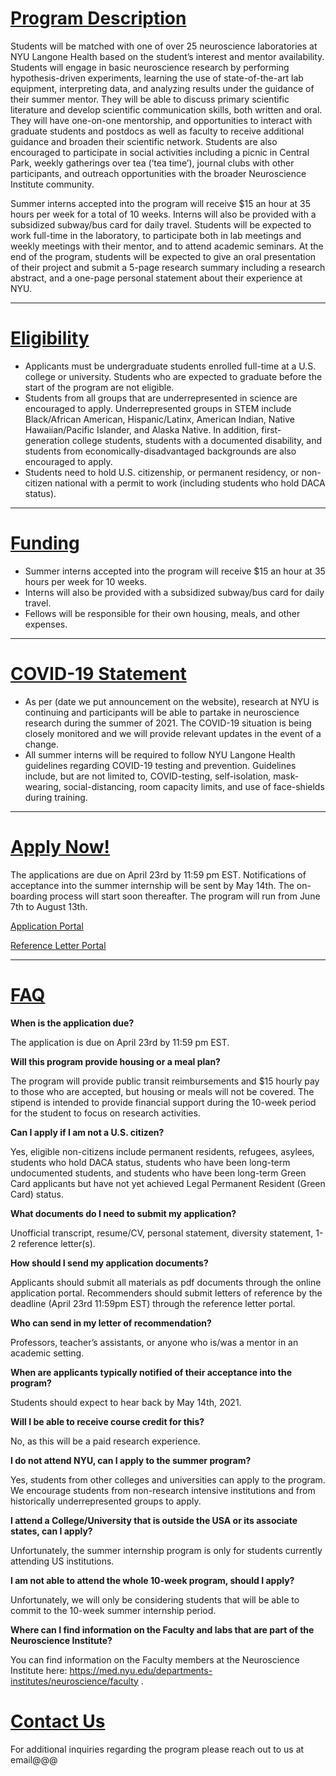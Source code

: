 
# [Program Description](#program-description)

Students will be matched with one of over 25 neuroscience laboratories at NYU Langone Health based on the student’s interest and mentor availability. Students will engage in basic neuroscience research by  performing hypothesis-driven experiments, learning the use of state-of-the-art lab equipment, interpreting data, and analyzing results under the guidance of their summer mentor. They will be able to discuss primary scientific literature and develop scientific communication skills, both written and oral. They will have one-on-one mentorship, and opportunities to interact with graduate students and postdocs as well as faculty to receive additional guidance and broaden their scientific network. Students are also encouraged to participate in social activities including a picnic in Central Park, weekly gatherings over tea (‘tea time’), journal clubs with other participants, and outreach opportunities with the broader Neuroscience Institute community. 

Summer interns accepted into the program will receive $15 an hour at 35 hours per week for a total of 10 weeks. Interns will also be provided with a subsidized subway/bus card for daily travel. Students will be expected to work full-time in the laboratory, to participate both in lab meetings and weekly meetings with their mentor, and to attend academic seminars. At the end of the program, students will be expected to give an oral presentation of their project and submit a 5-page research summary including a research abstract, and a one-page personal statement about their experience at NYU. 

* * *

# [Eligibility](#eligibility)

- Applicants must be undergraduate students enrolled full-time at a U.S. college or university. Students who are expected to graduate before the start of the program are not eligible.
- Students from all groups that are underrepresented in science are encouraged to apply. Underrepresented groups in STEM include Black/African American, Hispanic/Latinx, American Indian, Native Hawaiian/Pacific Islander, and Alaska Native. In addition, first-generation college students, students with a documented disability, and students from economically-disadvantaged backgrounds are also encouraged to apply. 
- Students need to hold U.S. citizenship, or permanent residency, or non-citizen national with a permit to work (including students who hold DACA status).

* * *

# [Funding](#funding)

- Summer interns accepted into the program will receive $15 an hour at 35 hours per week for 10 weeks.
- Interns will also be provided with a subsidized subway/bus card for daily travel. 
- Fellows will be responsible for their own housing, meals, and other expenses.

* * *

# [COVID-19 Statement](#covid19)

- As per (date we put announcement on the website), research at NYU is continuing and participants will be able to partake in neuroscience research during the summer of 2021. The COVID-19 situation is being closely monitored and we will provide relevant updates in the event of a change.
- All summer interns will be required to follow NYU Langone Health guidelines regarding COVID-19 testing and prevention. Guidelines include, but are not limited to, COVID-testing, self-isolation, mask-wearing, social-distancing, room capacity limits, and use of face-shields during training. 

* * *

# [Apply Now!](#apply)

The applications are due on April 23rd by 11:59 pm EST. Notifications of acceptance into the summer internship will be sent by May 14th. The on-boarding process will start soon thereafter. The program will run from June 7th to August 13th. 

[Application Portal](https://nyumc.qualtrics.com/jfe/form/SV_cZml4B3qOariMN8)

[Reference Letter Portal](https://nyumc.qualtrics.com/jfe/form/SV_3LdjR0HJjNrPuOW)

* * *

# [FAQ](#faq)

**When is the application due?**

The application is due on April 23rd by 11:59 pm EST. 

**Will this program provide housing or a meal plan?**

The program will provide public transit reimbursements and $15 hourly pay to those who are accepted, but housing or meals will not be covered. The stipend is intended to provide financial support during the 10-week period for the student to focus on research activities.

**Can I apply if I am not a U.S. citizen?**

Yes, eligible non-citizens include permanent residents, refugees, asylees, students who hold DACA status, students who have been long-term undocumented students, and students who have been long-term Green Card applicants but have not yet achieved Legal Permanent Resident (Green Card) status. 

**What documents do I need to submit my application?**

Unofficial transcript, resume/CV, personal statement, diversity statement, 1-2 reference letter(s). 

**How should I send my application documents?**

Applicants should submit all materials as pdf documents through the online application portal. Recommenders should submit letters of reference by the deadline (April 23rd 11:59pm EST) through the reference letter portal.

**Who can send in my letter of recommendation?**

Professors, teacher’s assistants, or anyone who is/was a mentor in an academic setting. 

**When are applicants typically notified of their acceptance into the program?**

Students should expect to hear back by May 14th, 2021.

**Will I be able to receive course credit for this?**

No, as this will be a paid research experience.

**I do not attend NYU, can I apply to the summer program?**

Yes, students from other colleges and universities can apply to the program. We encourage students from non-research intensive institutions and from historically underrepresented groups to apply. 

**I attend a College/University that is outside the USA or its associate states, can I apply?**

Unfortunately, the summer internship program is only for students currently attending US institutions. 

**I am not able to attend the whole 10-week program, should I apply?**

Unfortunately, we will only be considering students that will be able to commit to the 10-week summer internship period.

**Where can I find information on the Faculty and labs that are part of the Neuroscience Institute?**

You can find information on the Faculty members at the Neuroscience Institute here: https://med.nyu.edu/departments-institutes/neuroscience/faculty .

# [Contact Us](#contact)

For additional inquiries regarding the program please reach out to us at email@@@

